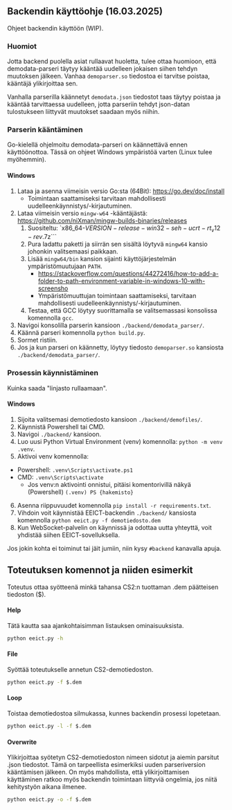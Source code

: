 ## Backendin käyttöohje (16.03.2025)

Ohjeet backendin käyttöön (WIP).
### Huomiot

Jotta backend puolella asiat rullaavat huoletta, tulee ottaa huomioon, että demodata-parseri täytyy kääntää uudelleen jokaisen siihen tehdyn muutoksen jälkeen. Vanhaa `demoparser.so` tiedostoa ei tarvitse poistaa, kääntäjä ylikirjoittaa sen.

Vanhalla parserilla käännetyt `demodata.json` tiedostot taas täytyy poistaa ja kääntää tarvittaessa uudelleen, jotta parseriin tehdyt json-datan tulostukseen liittyvät muutokset saadaan myös niihin.
### Parserin kääntäminen

Go-kielellä ohjelmoitu demodata-parseri on käännettävä ennen käyttöönottoa. Tässä on ohjeet Windows ympäristöä varten (Linux tulee myöhemmin).
#### Windows

1. Lataa ja asenna viimeisin versio Go\:sta (64Bit): https://go.dev/doc/install
    - Toimintaan saattamiseksi tarvitaan mahdollisesti uudelleenkäynnistys/-kirjautuminen.
2. Lataa viimeisin versio `mingw-w64` -kääntäjästä: https://github.com/niXman/mingw-builds-binaries/releases
    1. Suositeltu: `x86_64-$VERSION-release-win32-seh-ucrt-rt_v12-rev$.7z```
    2. Pura ladattu paketti ja siirrän sen sisältä löytyvä `mingw64` kansio johonkin valitsemaasi paikkaan.
    3. Lisää `mingw64/bin` kansion sijainti käyttöjärjestelmän ympäristömuutujaan `PATH`.
        - https://stackoverflow.com/questions/44272416/how-to-add-a-folder-to-path-environment-variable-in-windows-10-with-screensho
        - Ympäristömuuttujan toimintaan saattamiseksi, tarvitaan mahdollisesti uudelleenkäynnistys/-kirjautuminen.
    4. Testaa, että GCC löytyy suorittamalla se valitsemassasi konsolissa komennolla `gcc`.
3. Navigoi konsolilla parserin kansioon `./backend/demodata_parser/`.
4. Käännä parseri komennolla `python build.py`.
5. Sormet ristiin.
6. Jos ja kun parseri on käännetty, löytyy tiedosto `demoparser.so` kansiosta `./backend/demodata_parser/`.

### Prosessin käynnistäminen

Kuinka saada "linjasto rullaamaan".
#### Windows

1. Sijoita valitsemasi demotiedosto kansioon `./backend/demofiles/`.
2. Käynnistä Powershell tai CMD.
3. Navigoi `./backend/` kansioon.
4. Luo uusi Python Virtual Environment (venv) komennolla: `python -m venv .venv`.
5. Aktivoi venv komennolla:
  - Powershell: `.venv\Scripts\activate.ps1`
  - CMD: `.venv\Scripts\activate`
    - Jos venv:n aktivointi onnistui, pitäisi komentorivillä näkyä (Powershell) `(.venv) PS {hakemisto}`
6. Asenna riippuvuudet komennolla `pip install -r requirements.txt`.
7. Vihdoin voit käynnistää EEICT-backendin `./backend/` kansiosta komennolla `python eeict.py -f demotiedosto.dem`
8. Kun WebSocket-palvelin on käynnissä ja odottaa uutta yhteyttä, voit yhdistää siihen EEICT-sovelluksella.

Jos jokin kohta ei toiminut tai jäit jumiin, niin kysy `#backend` kanavalla apuja.

## Toteutuksen komennot ja niiden esimerkit

Toteutus ottaa syötteenä minkä tahansa CS2:n tuottaman .dem päätteisen tiedoston ($).
#### Help

Tätä kautta saa ajankohtaisimman listauksen ominaisuuksista.

```sh
python eeict.py -h
```

#### File

Syöttää toteutukselle annetun CS2-demotiedoston.

```sh
python eeict.py -f $.dem
```

#### Loop

Toistaa demotiedostoa silmukassa, kunnes backendin prosessi lopetetaan.

```sh
python eeict.py -l -f $.dem
```

#### Overwrite

Ylikirjoittaa syötetyn CS2-demotiedoston nimeen sidotut ja aiemin parsitut .json tiedostot. Tämä on tarpeellista esimerkiksi uuden parseriversion kääntämisen jälkeen. On myös mahdollista, että ylikirjoittamisen käyttäminen ratkoo myös backendin toimintaan liittyviä ongelmia, jos niitä kehitystyön aikana ilmenee.

```sh
python eeict.py -o -f $.dem
```
